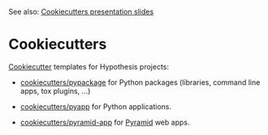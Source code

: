 See also: [Cookiecutters presentation slides](https://docs.google.com/presentation/d/1bfAkyJvIQINusmYnw0tCH1ldlJ-ZDWd78o9VKjmulys/)

Cookiecutters
=============

[Cookiecutter](https://cookiecutter.readthedocs.io/en/stable/) templates for Hypothesis projects:

* [cookiecutters/pypackage](https://github.com/hypothesis/cookiecutters/tree/main/pypackage)
  for Python packages (libraries, command line apps, tox plugins, ...)

* [cookiecutters/pyapp](https://github.com/hypothesis/cookiecutters/tree/main/pyapp)
  for Python applications.

* [cookiecutters/pyramid-app](https://github.com/hypothesis/cookiecutters/tree/main/pyramid-app)
  for [Pyramid](https://docs.pylonsproject.org/projects/pyramid/) web apps.

